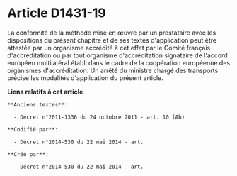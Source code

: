 # Article D1431-19

La conformité de la méthode mise en œuvre par un prestataire avec les dispositions du présent chapitre et de ses textes
d'application peut être attestée par un organisme accrédité à cet effet par le Comité français d'accréditation ou par tout
organisme d'accréditation signataire de l'accord européen multilatéral établi dans le cadre de la coopération européenne des
organismes d'accréditation. Un arrêté du ministre chargé des transports précise les modalités d'application du présent
article.

**Liens relatifs à cet article**

	**Anciens textes**:

	  - Décret n°2011-1336 du 24 octobre 2011 - art. 10 (Ab)

	**Codifié par**:

	  - Décret n°2014-530 du 22 mai 2014 - art.

	**Créé par**:

	  - Décret n°2014-530 du 22 mai 2014 - art.
